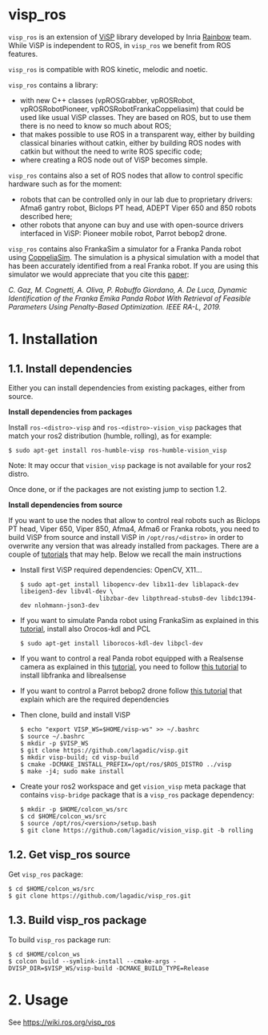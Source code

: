 visp_ros
========

`visp_ros` is an extension of [ViSP](https://visp.inria.fr/) library developed by Inria [Rainbow](https://team.inria.fr/rainbow/) team. While ViSP is independent to ROS, in `visp_ros` we benefit from ROS features.

`visp_ros` is compatible with ROS kinetic, melodic and noetic.

`visp_ros` contains a library:

- with new C++ classes (vpROSGrabber, vpROSRobot, vpROSRobotPioneer, vpROSRobotFrankaCoppeliasim) that could be used like usual ViSP classes. They are based on ROS, but to use them there is no need to know so much about ROS;
- that makes possible to use ROS in a transparent way, either by building classical binaries without catkin, either by building ROS nodes with catkin but without the need to write ROS specific code;
- where creating a ROS node out of ViSP becomes simple.

`visp_ros` contains also a set of ROS nodes that allow to control specific hardware such as for the moment:

- robots that can be controlled only in our lab due to proprietary drivers: Afma6 gantry robot, Biclops PT head, ADEPT Viper 650 and 850 robots described here;
- other robots that anyone can buy and use with open-source drivers interfaced in ViSP: Pioneer mobile robot, Parrot bebop2 drone.

`visp_ros` contains also FrankaSim a simulator for a Franka Panda robot using [CoppeliaSim](https://www.coppeliarobotics.com/). The simulation is a physical simulation with a model that has been accurately identified from a real Franka robot. If you are using this simulator we would appreciate that you cite this [paper](http://rainbow-doc.irisa.fr/publi/publi/Gaz19a-eng.html):

*C. Gaz, M. Cognetti, A. Oliva, P. Robuffo Giordano, A. De Luca, Dynamic Identification of the Franka Emika Panda Robot With Retrieval of Feasible Parameters Using Penalty-Based Optimization. IEEE RA-L, 2019.*

# 1. Installation

## 1.1. Install dependencies 

Either you can install dependencies from existing packages, either from source.

**Install dependencies from packages**

Install `ros-<distro>-visp` and `ros-<distro>-vision_visp` packages that match your ros2 distribution (humble, rolling), as for example:

  ```
  $ sudo apt-get install ros-humble-visp ros-humble-vision_visp
  ```

Note: It may occur that `vision_visp` package is not available for your ros2 distro. 

Once done, or if the packages are not existing jump to section 1.2. 

**Install dependencies from source**

If you want to use the nodes that allow to control real robots such as Biclops PT head, Viper 650, Viper 850, Afma4, Afma6 or Franka robots, you need to build ViSP from source and install ViSP in `/opt/ros/<distro>` in order to overwrite any version that was already installed from packages. There are a couple of [tutorials](https://visp-doc.inria.fr/doxygen/visp-daily/tutorial-install-ubuntu.html) that may help. Below we recall the main instructions

- Install first ViSP required dependencies: OpenCV, X11... 

  ```
  $ sudo apt-get install libopencv-dev libx11-dev liblapack-dev libeigen3-dev libv4l-dev \
                        libzbar-dev libpthread-stubs0-dev libdc1394-dev nlohmann-json3-dev
  ```

- If you want to simulate Panda robot using FrankaSim as explained in this [tutorial](http://docs.ros.org/en/noetic/api/visp_ros/html/tutorial-franka-coppeliasim.html),
  install also Orocos-kdl and PCL

  ```
  $ sudo apt-get install liborocos-kdl-dev libpcl-dev
  ```

- If you want to control a real Panda robot equipped with a Realsense camera as explained in this [tutorial](http://docs.ros.org/en/noetic/api/visp_ros/html/tutorial-franka-coppeliasim.html),
  you need to follow [this tutorial](https://visp-doc.inria.fr/doxygen/visp-daily/tutorial-franka-pbvs.html) to install libfranka and librealsense

- If you want to control a Parrot bebop2 drone follow [this tutorial](http://wiki.ros.org/visp_ros/Tutorials/How%20to%20do%20visual%20servoing%20with%20Parrot%20Bebop%202%20drone%20and%20visp_ros) that explain which are the required dependencies

- Then clone, build and install ViSP

  ```
  $ echo "export VISP_WS=$HOME/visp-ws" >> ~/.bashrc
  $ source ~/.bashrc
  $ mkdir -p $VISP_WS
  $ git clone https://github.com/lagadic/visp.git
  $ mkdir visp-build; cd visp-build
  $ cmake -DCMAKE_INSTALL_PREFIX=/opt/ros/$ROS_DISTRO ../visp
  $ make -j4; sudo make install
  ```

- Create your ros2 workspace and get `vision_visp` meta package that contains `visp-bridge` package that is a `visp_ros` package dependency:

  ```
  $ mkdir -p $HOME/colcon_ws/src
  $ cd $HOME/colcon_ws/src
  $ source /opt/ros/<version>/setup.bash
  $ git clone https://github.com/lagadic/vision_visp.git -b rolling
  ```

## 1.2. Get visp_ros source

Get `visp_ros` package:

  ```
  $ cd $HOME/colcon_ws/src
  $ git clone https://github.com/lagadic/visp_ros.git
  ```

## 1.3. Build visp_ros package

To build `visp_ros` package run:

  ```
  $ cd $HOME/colcon_ws
  $ colcon build --symlink-install --cmake-args -DVISP_DIR=$VISP_WS/visp-build -DCMAKE_BUILD_TYPE=Release
  ```

# 2. Usage

See https://wiki.ros.org/visp_ros
